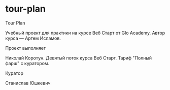 # tour-plan

Tour Plan

Учебный проект для практики на курсе Веб Старт от Glo Academy. Автор курса — Артем Исламов.

Проект выполняет

Николай Коротун. Девятый поток курса Веб Старт. Тариф "Полный фарш" с куратором.

Куратор

Станислав Юшкевич
